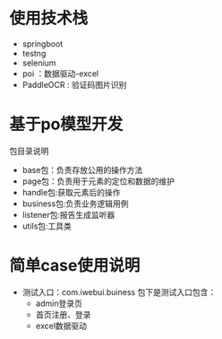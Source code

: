 # 使用技术栈
- springboot
- testng
- selenium
- poi ：数据驱动-excel
- PaddleOCR : 验证码图片识别



# 基于po模型开发

包目录说明
- base包：负责存放公用的操作方法
- page包：负责用于元素的定位和数据的维护
- handle包:获取元素后的操作
- business包:负责业务逻辑用例
- listener包:报告生成监听器
- utils包:工具类

# 简单case使用说明
- 测试入口：com.iwebui.buiness 包下是测试入口包含：
    - admin登录页
    - 首页注册、登录
    - excel数据驱动

